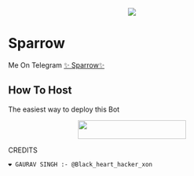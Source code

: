
<p align="center">
  <img src="https://telegra.ph/file/0cce521ae38466d192c15.jpg">
</p>

# Sparrow
Me On Telegram [✨ Sparrow✨](https://t.me/GROUP_SPARROW_ROBOT)
## How To Host
The easiest way to deploy this Bot
<p align="center"><a href="https://heroku.com/deploy?template=https://github.com/gauravsingh0/Sparrow#patch-2"> <img src="https://img.shields.io/badge/Deploy%20To%20Heroku-black?style=for-the-badge&logo=heroku" width="220" height="38.45"/></a></p>
 
CREDITS
```
❤️ GAURAV SINGH :- @Black_heart_hacker_xon


```
